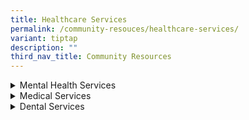 ```yaml
---
title: Healthcare Services
permalink: /community-resouces/healthcare-services/
variant: tiptap
description: ""
third_nav_title: Community Resources
---
```

<div data-type="detailGroup" class="isomer-accordion isomer-accordion-white">
<details class="isomer-details">
<summary>Mental Health Services</summary>
<div data-type="detailsContent" class="isomer-details-content">
<table style="minWidth: 50px">
<colgroup>
<col>
<col>
</colgroup>
<tbody>
<tr>
<th rowspan="1" colspan="1">
<p>Organisation
<br>&amp; Contact Details</p>
</th>
<th rowspan="1" colspan="1">
<p><strong>Service Details</strong>
</p>
</th>
</tr>
<tr>
<td rowspan="1" colspan="1">
<p><strong><a href="https://bridgingthegap.com.sg/" rel="noopener nofollow" target="_blank">Bridging the Gap</a></strong>
</p>
<p></p>
<p>Tel: 6909 2170
<br>Email:
<br><a href="mailto:sharewithus@bridgingthegap.com.sg" rel="noopener noreferrer nofollow" target="_blank">sharewithus@bridgingthegap.com.sg</a>
</p>
</td>
<td rowspan="1" colspan="1">
<p>Therapy and Social Skills Training.</p>
<p></p>
<p><em>Location:</em>
</p>
<ul data-tight="true" class="tight">
<li>
<p><em>The Rochester Mall, 35 Rochester Drive, #03-26. S138639</em>
</p>
</li>
<li>
<p><em>180 Kitcher Road, #08-06, City Square Mall, S6909 2170</em>
</p>
</li>
</ul>
</td>
</tr>
<tr>
<td rowspan="1" colspan="1">
<p><strong><a href="https://extraordinarypeople.sg/programmes/" rel="noopener nofollow" target="_blank">ExtraOrdinary People</a></strong>
</p>
<p></p>
<p>Tel: 6286 5088
<br>Email:
<br><a href="mailto:contact@extraordinarypeople.sg" rel="noopener noreferrer nofollow" target="_blank">contact@extraordinarypeople.sg</a>
</p>
</td>
<td rowspan="1" colspan="1">
<p>Various types of therapies.</p>
<p></p>
<p>Pricing:</p>
<ul data-tight="true" class="tight">
<li>
<p>$120/hr (Individual)</p>
</li>
<li>
<p>$60/hr or $80/1.5hr (Group)</p>
</li>
<li>
<p>Financial assistance is provided when necessary</p>
</li>
</ul>
<p></p>
<p><em>Location: 7500A Beach Rd, #01-313 The Plaza, S199591</em>
</p>
</td>
</tr>
<tr>
<td rowspan="1" colspan="1">
<p><strong>Tutti SG</strong>
</p>
<p></p>
<p>Tel: 9277 2766
<br>Email:
<br><a href="mailto:carol@tutti.sg" rel="noopener noreferrer nofollow" target="_blank">carol@tutti.sg</a>
</p>
</td>
<td rowspan="1" colspan="1">
<p>Music Therapy | To build the learning skills of child through music.</p>
<p></p>
<p>Individual sessions:</p>
<ul data-tight="true" class="tight">
<li>
<p>$600 for 11 sessions 45min/sesh</p>
</li>
<li>
<p>$400 for 11 sessions 30min/sesh</p>
</li>
</ul>
</td>
</tr>
</tbody>
</table>
</div>
</details>
<details class="isomer-details">
<summary>Medical Services</summary>
<div data-type="detailsContent" class="isomer-details-content">
<table style="minWidth: 50px">
<colgroup>
<col>
<col>
</colgroup>
<tbody>
<tr>
<th rowspan="1" colspan="1">
<p>Organisation
<br>&amp; Contact Details</p>
</th>
<th rowspan="1" colspan="1">
<p><strong>Service Details</strong>
</p>
</th>
</tr>
<tr>
<td rowspan="1" colspan="1">
<p><strong><a href="https://drtammiquek.com/paediatrics-clinic/" rel="noopener nofollow" target="_blank">Developmental &amp; Behavioral Paediatrics Clinic</a></strong>
</p>
<p></p>
<p>Tel: 6397 6637</p>
</td>
<td rowspan="1" colspan="1">
<p>Dr. Tammi Quek | Diagnostic assessments, treatment planning, monitoring
progress</p>
<p></p>
<p>Mon - Fri: 9am - 5pm
<br>Closed on Sat &amp; Sun</p>
<p></p>
<p><em>Location: 10 Sinaran Drive, #10-12 Novena Medical Centre, S307506</em>
</p>
</td>
</tr>
<tr>
<td rowspan="1" colspan="1">
<p><strong>Dr. Soh Family Clinic</strong>
</p>
<p></p>
<p>Tel: 6886 0905</p>
</td>
<td rowspan="1" colspan="1">
<p>Dr. Kenny Poh</p>
<p></p>
<p>Mon - Fri: 8:30am - 1pm
<br>Mon - Wed, &amp; Fri: 2pm - 4:30pm
<br>Mon, Tues, Thurs: 7pm - 9pm
<br>Sat: 11:30am - 1pm
<br>Sun: 9am - 1pm
<br>
<br><em>Location: 966 Jurong West Street 93, S640966</em>
</p>
</td>
</tr>
<tr>
<td rowspan="1" colspan="1">
<p><strong>EON Medical Clinic</strong>
</p>
<p></p>
<p>Tel: 6384 0904</p>
</td>
<td rowspan="1" colspan="1">
<p>Mon - Sun: 8:30am-12pm
<br>Mon - Fri: 2:30pm - 4:30pm
<br>Tues - Fri: 7pm-9pm</p>
<p></p>
<ul data-tight="true" class="tight">
<li>
<p>CHAS Participating Clinic</p>
</li>
<li>
<p>IDAPE/Eldershield Disability Assessors</p>
</li>
<li>
<p>CDMP Participating Clinics</p>
</li>
</ul>
<p></p>
<p><em>Location: 475 Upper Serangoon Cresent, MultiStorey Car Park, #01-04, S530475</em>
</p>
</td>
</tr>
<tr>
<td rowspan="1" colspan="1">
<p><strong><a href="https://sg.euyansangclinic.com/en/clinics" rel="noopener nofollow" target="_blank">Eu Yan Sang TCM</a></strong>
</p>
<p></p>
<p>Tel: 1800 888 1879</p>
</td>
<td rowspan="1" colspan="1">
<p>Island-wide Medical Clinics</p>
<p></p>
<p>The caller on the main hotline will help to assess the child’s condition,
and link them to the suitable EYS clinics.</p>
</td>
</tr>
<tr>
<td rowspan="1" colspan="1">
<p><strong><a href="https://happeehearts.com/" rel="noopener nofollow" target="_blank">ID Health</a></strong>
</p>
<p></p>
<p>Tel: 6239 5770
<br>Email:
<br>info@happeehearts.com</p>
</td>
<td rowspan="1" colspan="1">
<p>Community-based and integrated health team</p>
<p></p>
<p>Mon - Fri-: 8:30am - 6pm
<br>Fri: 8:30am - 5:30pm
<br>Closed on Sat and Sun</p>
<p></p>
<p><em>Location: 600 Upper Thomson Road, Blk E, #01-43 Upper Thomson Community Hub, S574421</em>
</p>
</td>
</tr>
<tr>
<td rowspan="1" colspan="1">
<p><strong>KCS Medical Centre</strong>
</p>
<p></p>
<p>Tel: 6443 8322</p>
</td>
<td rowspan="1" colspan="1">
<p>Dr. Erwin Kay</p>
<p></p>
<p>Mon - Fri: 8:30am - 2pm / 7pm - 9pm
<br>Sat: 8:30am - 12:30pm
<br>Closed on Sun</p>
<p></p>
<p><em>Location: Blk 515 Bedok North Avenue 2, #01-205, S460515</em>
</p>
</td>
</tr>
<tr>
<td rowspan="1" colspan="1">
<p><strong><a href="https://www.minds.org.sg/other-services/medical-services/" rel="noopener nofollow" target="_blank">MINDS Developmental Disabilities Medical Centre</a></strong>
<br>
<br>Tel: 6805 1643
<br>Email:
<br><a href="mailto:mddmc@minds.org.sg" rel="noopener noreferrer nofollow" target="_blank">mddmc@minds.org.sg</a>
</p>
</td>
<td rowspan="1" colspan="1">
<p>Mon &amp; Fri: 9am - 1pm / 2pm - 5pm</p>
<p></p>
<p>Whole consult would take around 1.5-2 hours</p>
<p></p>
<p><em>Location: Blk 2 Queen’s Rd, #01-181, S260002</em>
</p>
</td>
</tr>
<tr>
<td rowspan="1" colspan="1">
<p><strong><a href="https://enablingvillage.sg/portfolio-items/mount-alvernia-outreach-medical-and-dental-clinic/" rel="noopener nofollow" target="_blank">Mount Alvernia Outreach Medical Clinic</a></strong>
</p>
<p></p>
<p>Tel: 6473 5100
<br>Email:
<br><a href="mailto:outreachclinic@mtalvernia.sg" rel="noopener noreferrer nofollow" target="_blank">outreachclinic@mtalvernia.sg</a>
</p>
</td>
<td rowspan="1" colspan="1">
<p>Mon &amp; Fri: 9am - 1pm /2pm - 6pm
<br>Tues - Thurs: 12pm - 4pm / 5pm - 8pm</p>
<p></p>
<p>Pricing: $15 | Bring along any other disability membership card</p>
<p></p>
<p><em>Location: Agape Village 7A Lorong 8 Toa Payoh, #02-07, S319264</em>
</p>
</td>
</tr>
<tr>
<td rowspan="1" colspan="1">
<p><strong><a href="http://www.nutramed.com.sg/" rel="noopener nofollow" target="_blank">Nutramed Clinic</a></strong>
</p>
<p></p>
<p>Tel: 6735 0706
<br>Email:
<br><a href="mailto:info@nutramed.com.sg" rel="noopener noreferrer nofollow" target="_blank">info@nutramed.com.sg</a>
</p>
</td>
<td rowspan="1" colspan="1">
<p>Mon - Fri: 8:30am - 4pm
<br>Sat: 8:30am - 12pm
<br>Closed on Sun</p>
<p></p>
<p>Services Provided:</p>
<ul data-tight="true" class="tight">
<li>
<p>CHAS/CDMP/Functional Assessment Participating Clinic</p>
</li>
<li>
<p>Mental Health Partnership Program</p>
</li>
</ul>
<p></p>
<p><em>Location: 1 Grange Road, Orchard Building, #10-10, S239693</em>
</p>
</td>
</tr>
<tr>
<td rowspan="1" colspan="1">
<p><strong>Ruby Medical (Tampines)</strong>
<br>
<br>Tel: 6783 7847</p>
</td>
<td rowspan="1" colspan="1">
<p>Mon &amp; Fri: 8:30am - 12:30pm / 2pm - 4pm / 6pm - 8:30pm
<br>Sat: 8:30am - 12:30pm / 2-4pm
<br>Closed on Sun</p>
<p></p>
<p><em>Location: 505 Tampines Central 1, #01 - 339, S520505</em>
</p>
</td>
</tr>
<tr>
<td rowspan="1" colspan="1">
<p><strong>Serangoon Clinic</strong>
</p>
<p></p>
<p>Tel: 6281 3268</p>
</td>
<td rowspan="1" colspan="1">
<p>Dr. TH Chia</p>
<p></p>
<p>Mon &amp; Fri : 8:30am - 12:30pm / 2pm - 4pm / 6 - 8:30pm
<br>Sat and Sun: 9am - 12pm</p>
<p></p>
<p><em>Location: 151 Serangoon North Ave 2, S550151</em>
</p>
</td>
</tr>
<tr>
<td rowspan="1" colspan="1">
<p><a href="https://www.yarramedical.com.sg/services/" rel="noopener nofollow" target="_blank">Yarra Medical Centre</a>
</p>
<p></p>
<p>Tel: 6264 3703
<br>Email:
<br><a href="mailto:medical.yarra@gmail.com" rel="noopener noreferrer nofollow" target="_blank">medical.yarra@gmail.com</a>
</p>
</td>
<td rowspan="1" colspan="1">
<p>Dr. Ray Seah</p>
<p></p>
<p>Mon - Wed: 8:30am - 1pm / 2pm - 6:30pm
<br>Thurs &amp; Fri: 8:30am-1pm
<br>Sat: 8:30am - 12:30pm
<br>Closes on Sunand Public Holidays</p>
<p></p>
<p>Other Services:</p>
<ul data-tight="true" class="tight">
<li>
<p>Insurance medical examination</p>
</li>
<li>
<p>Advance Medical Directive(AMD)</p>
</li>
<li>
<p>Lasting Power of Attorney (LPA)</p>
</li>
</ul>
</td>
</tr>
<tr>
<td rowspan="1" colspan="1">
<p><strong>Yishun Clinic (Ren Medical)</strong>
<br>
<br>Tel: 6257 6965
<br>Email: <a href="mailto:medical.yarra@gmail.com" rel="noopener noreferrer nofollow" target="_blank">medical.yarra@gmail.com</a>
<br>
</p>
</td>
<td rowspan="1" colspan="1">
<p>Mon - Sat: 10am - 12:30pm / 2pm - 4:30pm / 7pm - 9pm
<br>Closes on Sun and Public Holidays</p>
<p></p>
<p><em>Location: 101 Yishun Ave 5, #01-31, S760101</em>
</p>
</td>
</tr>
<tr>
<td rowspan="1" colspan="1">
<p><strong><a href="https://www.imh.com.sg/Clinical-Services/Outpatient-Clinics/Pages/Child-Guidance-Clinic.aspx" rel="noopener nofollow" target="_blank">Health Promotion Board (Child Guidance Clinic)</a></strong>
</p>
</td>
<td rowspan="1" colspan="1">
<p>Neurobehavioural Clinic (NBC)</p>
<ul data-tight="true" class="tight">
<li>
<p>Autism services for children 6-18 years</p>
</li>
<li>
<p>Referred by school nurse</p>
</li>
</ul>
</td>
</tr>
</tbody>
</table>
</div>
</details>
<details class="isomer-details">
<summary>Dental Services</summary>
<div data-type="detailsContent" class="isomer-details-content">
<table style="minWidth: 50px">
<colgroup>
<col>
<col>
</colgroup>
<tbody>
<tr>
<th rowspan="1" colspan="1">
<p>Organisation
<br>&amp; Contact Details</p>
</th>
<th rowspan="1" colspan="1">
<p><strong>Service Details</strong>
</p>
</th>
</tr>
<tr>
<td rowspan="1" colspan="1">
<p><strong>Camden Medical Centre</strong>
</p>
<p></p>
<p>Tel: 6733 1388
<br>Email:
<br><a href="mailto:patientservices@t32dental.com" rel="noopener noreferrer nofollow" target="_blank">patientservices@t32dental.com</a>
</p>
</td>
<td rowspan="1" colspan="1">
<p>Mon - Fri: 9am - 6pm
<br>Sat: 9am - 1pm
<br>Closed on Sun</p>
<p></p>
<p><em>Location: T32 Dental Centre, 1 Orchard Blvd, #17-00, S248649</em>
</p>
</td>
</tr>
<tr>
<td rowspan="1" colspan="1">
<p><strong><a href="https://clunycourtdental.com.sg/" rel="noopener nofollow" target="_blank">Cluny Court Family Dental</a></strong>
</p>
<p></p>
<p>Tel: 6467 9088 | 9235 7288
<br>Email:
<br><a href="mailto:clunycourtfamilydental@gmail.com" rel="noopener noreferrer nofollow" target="_blank">clunycourtfamilydental@gmail.com</a> 
<br>
</p>
</td>
<td rowspan="1" colspan="1">
<p>Pediatrics Dentist (6 months to 18 years-old)</p>
<p></p>
<p>Pricing:</p>
<ul data-tight="true" class="tight">
<li>
<p>1st visit ($80) / 2nd visit onwards ($40)</p>
</li>
<li>
<p>Cleaning ($90)</p>
</li>
<li>
<p>Accepts CHAS card holders</p>
</li>
</ul>
<p></p>
<p><em>Location: 501 Bukit Timah Road, #02-18, S259760</em>
</p>
</td>
</tr>
<tr>
<td rowspan="1" colspan="1">
<p><strong><a href="https://enablingvillage.sg/portfolio-items/mount-alvernia-outreach-medical-and-dental-clinic/" rel="noopener nofollow" target="_blank">Mount Alvernia Outreach Medical Clinic</a></strong>
<br>
<br>Tel: 6473 9100
<br>Email:
<br><a href="mailto:outreachclinic@mtalvernia.sg" rel="noopener noreferrer nofollow" target="_blank">outreachclinic@mtalvernia.sg</a>
</p>
</td>
<td rowspan="1" colspan="1">
<p>Mon - Fri: 9:30am - 1pm / 2pm - 5:30pm</p>
<p></p>
<p>Pricing: $30*
<br>*Bring along any other disability membership card</p>
<p></p>
<p><em>Location: Agape Village 7A Lorong 8 Toa Payoh, #02-07, S319264</em>
</p>
</td>
</tr>
<tr>
<td rowspan="1" colspan="1">
<p><strong><a href="https://www.kidsdentalworld.com.sg/index.html" rel="noopener nofollow" target="_blank">Mount Elizabeth Novena Specialist Centre</a></strong>
</p>
<p></p>
<p>Tel: 6684 3113 | 8218 3777
<br>Email:
<br><a href="mailto:smile@kidsdentalworld.com.sg" rel="noopener noreferrer nofollow" target="_blank">smile@kidsdentalworld.com.sg</a>
</p>
</td>
<td rowspan="1" colspan="1">
<p>Kids Dental World | Dr. Ong Yen Sze</p>
<p></p>
<p>Mon - Sat: 8:30am - 5:30pm
<br>Closed on Sun</p>
<p></p>
<p><em>Location: 38 Irrawaddy Road, #08-33, S329563</em>
</p>
</td>
</tr>
<tr>
<td rowspan="1" colspan="1">
<p><strong><a href="https://www.nucohs.com.sg/Pages/home.aspx" rel="noopener nofollow" target="_blank">National University Health System</a></strong>
</p>
<p></p>
<p>Tel: 6716 2233
<br>Email:
<br><a href="mailto:NUHS_dental@nuhs.edu.sg" rel="noopener noreferrer nofollow" target="_blank">NUHS_dental@nuhs.edu.sg</a>
</p>
</td>
<td rowspan="1" colspan="1">
<p>Dr. Tay Chor Meng | Special Needs Dentistry</p>
<p></p>
<p><em>Location: 9 Lower Kent Ridge Road, S119085</em>
</p>
</td>
</tr>
<tr>
<td rowspan="1" colspan="1">
<p><strong>Pacific Medical &amp; Dental Group</strong>
<br>
</p>
<p>Tel: 6752 4050</p>
</td>
<td rowspan="1" colspan="1">
<p>Dr. Leonard Lim</p>
<p></p>
<p>Mon - Sat: 8:30am - 3pm
<br>Mon, Wed, Fri: 6:30 - 9:30pm</p>
<p></p>
<p><em>Location: 716 Yishun Street 71, #01-270, S760715</em>
</p>
</td>
</tr>
<tr>
<td rowspan="1" colspan="1">
<p><strong><a href="https://www.petitesmiles.sg/" rel="noopener nofollow" target="_blank">Petite Smiles Children's Dental Clinic</a></strong>
</p>
<p></p>
<p>Tel: (Novena) 6250 8669 | (Dunearn) 6257 0117
<br>Email:
<br><a href="mailto:info@petitesmiles.sg" rel="noopener noreferrer nofollow" target="_blank">info@petitesmiles.sg</a>
</p>
</td>
<td rowspan="1" colspan="1">
<p>Dr. Ng Jing Ting | Dr. Tong Huei Jinn</p>
<p></p>
<p>Mon - Fri: 9am - 5pm
<br>Sat: 9am - 2pm
<br>Closed on Sun and Public Holidays</p>
<p></p>
<p><em>Location:</em>
</p>
<ul data-tight="true" class="tight">
<li>
<p><em>10 Sinaran Drive, #11-18, S307506</em>
</p>
</li>
<li>
<p><em>896 Dunearn Rd, S589472</em>
</p>
</li>
</ul>
</td>
</tr>
<tr>
<td rowspan="1" colspan="1">
<p><strong><a href="https://www.tpdental.com.sg/" rel="noopener nofollow" target="_blank">Tp Dental</a></strong>
</p>
<p></p>
<p>Tel: 6737 9011
<br>Email:
<br><a href="mailto:contact@tpdental.com" rel="noopener noreferrer nofollow" target="_blank">contact@tpdental.com</a>
</p>
</td>
<td rowspan="1" colspan="1">
<p>Dr. Gan Siok Ngoh</p>
<p></p>
<p>Mon - Fri: 8:30am - 7pm</p>
<p>Sat: 8am - 5pm</p>
<p></p>
<p><em>Location: The Penthouse, 391B Orchard Road, Ngee Ann City Tower B, #26-01, S238874</em>
</p>
</td>
</tr>
<tr>
<td rowspan="1" colspan="1">
<p><strong>TTSH Dental</strong>
</p>
<p></p>
<p>Tel: 6889 4627
<br>Email:
<br><a href="mailto:Clinic6B@ttsh.com.sg" rel="noopener noreferrer nofollow" target="_blank">Clinic6B@ttsh.com.sg</a>
</p>
</td>
<td rowspan="1" colspan="1">
<p>Dr. Ang Kok-Yang | Adults Special Needs Dentistry</p>
<p></p>
<p>Mon - Fri: 8:30am - 5:30pm
<br>Closes on Sat, Sun, and Public Holidays</p>
<p></p>
<p><em>Location: 11 Jln Tan Tock Seng, Clinic 6B, Level 6, Medical Centre, S308433</em>
</p>
</td>
</tr>
<tr>
<td rowspan="1" colspan="1">
<p><strong><a href="https://www.fdc.sg/" rel="noopener nofollow" target="_blank">Victoria Dentalcare</a></strong>
</p>
<p></p>
<p>Tel: 6886 0905</p>
</td>
<td rowspan="1" colspan="1">
<p>Dr. Kenny Poh</p>
<p></p>
<p>Mon - Thur: 9am - 9pm
<br>Fri &amp; Sat: 9am - 6pm
<br>Closed on Sun and Public Holidays</p>
<p></p>
<p><em>Location: 168 Punggol Field, #02-06, S820168</em>
</p>
</td>
</tr>
</tbody>
</table>
</div>
</details>
</div>
<p></p>